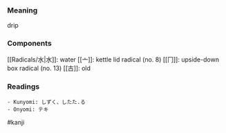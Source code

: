 ### Meaning

drip

### Components

[[Radicals/水|水]]: water [[亠]]: kettle lid radical (no. 8) [[冂]]: upside-down box radical (no. 13) [[古]]: old

### Readings

```
- Kunyomi: しずく、したた.る
- Onyomi: テキ
```

#kanji